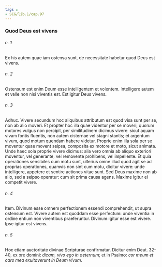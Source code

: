 ```yaml
---
tags : 
- SCG/lib.1/cap.97
---
```


### Quod Deus est vivens

###### n. 1
Ex his autem quae iam ostensa sunt, de necessitate habetur quod Deus est vivens.

###### n. 2
Ostensum est enim Deum esse intelligentem et volentem. Intelligere autem et velle non nisi viventis est. Est igitur Deus vivens.

###### n. 3
Adhuc. Vivere secundum hoc aliquibus attributum est quod visa sunt per se, non ab alio moveri. Et propter hoc illa quae videntur per se moveri, quorum motores vulgus non percipit, per similitudinem dicimus vivere: sicut aquam vivam fontis fluentis, non autem cisternae vel stagni stantis; et argentum vivum, quod motum quendam habere videtur. Proprie enim illa sola per se moventur quae movent seipsa, composita ex motore et moto, sicut animata. Unde haec sola proprie vivere dicimus: alia vero omnia ab aliquo exteriori moventur, vel generante, vel removente prohibens, vel impellente. Et quia operationes sensibiles cum motu sunt, ulterius omne illud quod agit se ad proprias operationes, quamvis non sint cum motu, dicitur vivere: unde intelligere, appetere et sentire actiones vitae sunt. Sed Deus maxime non ab alio, sed a seipso operatur: cum sit prima causa agens. Maxime igitur ei competit vivere.

###### n. 4
Item. Divinum esse omnem perfectionem essendi comprehendit, ut supra ostensum est. Vivere autem est quoddam esse perfectum: unde viventia in ordine entium non viventibus praeferuntur. Divinum igitur esse est vivere. Ipse igitur est vivens.

###### n. 5
Hoc etiam auctoritate divinae Scripturae confirmatur. Dicitur enim Deut. 32-40, ex ore domini: *dicam, vivo ego in aeternum*; et in Psalmo: *cor meum et caro mea exultaverunt in Deum vivum*.

